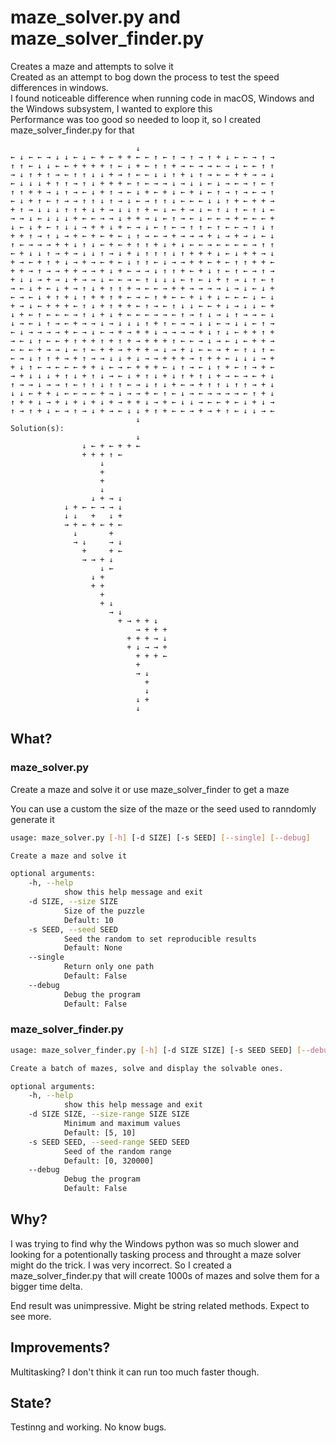 #	maze_solver.py and maze_solver_finder.py

Creates a maze and attempts to solve it \
Created as an attempt to bog down the process to test the speed differences in windows. \
I found noticeable difference when running code in macOS, Windows and the Windows subsystem, I wanted to explore this \
Performance was too good so needed to loop it, so I created maze_solver_finder.py for that

```
                            ↓
← ↓ ← ← → ↓ ↓ ← ↓ ← + ← + + ← ← ↑ ← ↑ → ↑ → ↑ + ↓ ← ← → ↑ →
↑ ↑ ← ↓ ↓ ← ← + + + + ↑ ← ↓ + ← ↑ ↑ + → ← → → ← → ↓ ← ← ↑ ↑
→ ↓ ↑ + ↑ → ← ↑ ↑ ↓ ↓ + → ↑ ← ← ↓ ↓ ↑ + ↓ ↑ → ← ← + + → → ↓
← ↓ ↓ ↓ + ↑ ↑ → ↑ ↓ + + + ← ↑ ← → → ↓ → ↓ ↓ ← ↓ → ← → ↑ ← ↑
↑ ↑ + + → ↓ ↑ → ← ↓ + ↑ → ← ↓ + ← + ↓ ← + ↓ ← ↑ → ↑ → ← → ↑
← ↓ + ↑ ← ↑ → → ↑ ↑ ↓ ↑ → ↓ ← → ↑ ↑ ↓ ← ← ← ↓ ↓ ↑ + ← + + →
+ ↑ → ↓ ↓ ↓ ↑ ↑ + ↓ + → ↓ ↓ ↑ + ← ↓ ← + → ↓ ← ↑ ↓ ↑ ← ↑ ↓ ←
→ → ↓ ← ↓ ↓ ↓ + ← ← → → ↓ + + → ↓ ← ↑ → ← ↓ ← ← → + ← ← ← +
↓ ← ↓ + ← ↑ ↓ ↓ → + + ↓ + ← → ↓ ← ↑ ← → ↑ ↑ ← ↑ ← ← → ↑ ↓ ↑
+ + ↑ → ↑ ↓ → + ← + ← + ← ↓ ↑ → ← → + → → → + ↓ → + → ↓ ← ↓
↑ ← → → → + + ↓ ↑ ↓ ← + ← + ↑ ↑ + ↓ + ↓ ← ← → ← ← ← ← → ↑ ↑
← + ↓ ↓ ↑ → + → ↓ ↓ ↑ → ↓ + ↓ ↑ ↑ ↑ ↓ ↑ + + + ↓ ← ↓ + + → ↓
+ → ← + ↑ + ↓ → + → ← + ← ↓ ↑ ↑ ← ↓ → → + + ← + ← ↑ ↑ + + ←
+ + → ↑ → → + + → → + ↓ + ← → → ↓ ↑ ↑ + ← + ↓ ↑ ← ↑ ← → ↑ →
+ ↓ ↓ → + → ↓ + → → ↓ ← ← → ← ↑ ↓ ↓ ↓ ← ↑ ← ↓ + ↑ → ↓ ↑ ← ↑
→ ← ↓ + ← ↓ + → ↑ ↓ + ↑ ↑ + → ← ← → + + → → → → ↓ → ↓ ← ↓ +
← → ← ↓ + ↑ + ↓ ↑ + + ↑ + ← → ← ↑ + ← ← + ↓ + ↓ ← ← ← ↓ ← ↓
+ → ↓ ← + + + ← ↑ ↓ + ↑ + + ← ↑ → ← ↑ ↓ ↓ ← ← + ↓ → ↓ ↓ ← +
↓ + ← ↑ ← ← ← → ↑ ↓ + ↓ + ← ← ← → → ← ↑ → ↑ ↓ → ↓ ↑ → → ← ↓
↓ → ← ↓ ↑ → ← + → → ↓ → ↓ ↓ ↓ ↑ + ↑ ← → → ↓ ↓ ← → ↓ ↓ ← ↑ →
← ↓ → → → → + ← → ↓ ← → + → + + ↓ → → → → + ↓ ↑ ↓ ← + + ↑ +
→ ← ↓ ↑ ← ← + ↑ + + ↑ + ↑ + → + + + ↑ ← ← → ↓ → ← ↓ ← + + →
← ← ← + → → ↓ ← ↑ ← + + → + + + → ↓ → + ↓ ← ← → + ← ↑ ↓ ↑ ←
← → ↓ ↑ ↑ + → + ↑ → → ↓ ↓ + ↓ → → + + + → ↑ + + ← ↓ ↓ ↓ → +
+ ↓ ↑ ← → ← ← ← + + ↓ ← → ← + + + ← ↓ ↑ → ← ↓ ↑ + ← ↑ → + ←
→ + ↓ ↓ ↓ + ↑ ↓ + ↑ ↓ → ← ↓ + ↑ ↓ + ↓ ↑ + ↑ ↓ + → ← → ← + ↓
↑ → → ↓ → → ↑ ← ↑ ↑ ↓ ↑ ↑ ← → ↓ ↑ ↓ + ← → + ↑ ↑ ↓ ↑ ↑ → + ↓
↓ ↓ ← + + ↓ ← ← → ← + → ↓ → → + ← ↑ ← ↓ → ← → → → → ← ↑ + ↓
↑ + + ↓ → + ↓ + ↓ + ↓ + → + + ↓ → + ← ↓ ↓ → ← ← + ← ↓ + ↓ →
↑ → ↑ + ↓ ← → ↑ → ↓ + → ← ↓ ↓ + ↑ + ← ← → + → + ↑ ← ↓ ↓ → ←
                            ↓
Solution(s):
                            ↓
                ↓ ← + ← + + ←
                + + + ↑ ←
                    ↓
                    +
                    +
                    ↓
                  ↓ + → ↓
            ↓ + ← ← → → ↓
            ↓ ↓   +   ↓ +
            → + ← + ← + ←
              ↓       +
              → ↓     → ↓
                +     + ←
                → → + ↓
                    ↓ ←
                  ↓ +
                  + +
                    +
                    + ↓
                      → ↓
                        + → + + ↓
                            → + + +
                          + + + → ↓
                          + ↓ → → +
                            + + + ←
                            +
                            → ↓
                              +
                              ↓
                            ↓ +
                            ↓
```
## What?

### maze_solver.py
Create a maze and solve it or use maze_solver_finder to get a maze

You can use a custom the size of the maze or the seed used to ranndomly generate it

```bash
usage: maze_solver.py [-h] [-d SIZE] [-s SEED] [--single] [--debug]

Create a maze and solve it

optional arguments:
    -h, --help
            show this help message and exit
    -d SIZE, --size SIZE
            Size of the puzzle
            Default: 10
    -s SEED, --seed SEED
            Seed the random to set reproducible results
            Default: None
    --single
            Return only one path
            Default: False
    --debug
            Debug the program
            Default: False
```

### maze_solver_finder.py
```bash
usage: maze_solver_finder.py [-h] [-d SIZE SIZE] [-s SEED SEED] [--debug]

Create a batch of mazes, solve and display the solvable ones.

optional arguments:
    -h, --help
            show this help message and exit
    -d SIZE SIZE, --size-range SIZE SIZE
            Minimum and maximum values
            Default: [5, 10]
    -s SEED SEED, --seed-range SEED SEED
            Seed of the random range
            Default: [0, 320000]
    --debug
            Debug the program
            Default: False

```


## Why?
I was trying to find why the Windows python was so much slower and looking for a potentionally tasking process and throught a maze solver might do the trick.  I was very incorrect.  So I created a maze_solver_finder.py that will create 1000s of mazes and solve them for a bigger time delta.  

End result was unimpressive.  Might be string related methods.  Expect to see more.

## Improvements?

Multitasking?  I don't think it can run too much faster though.

## State?
Testinng and working. No know bugs.
